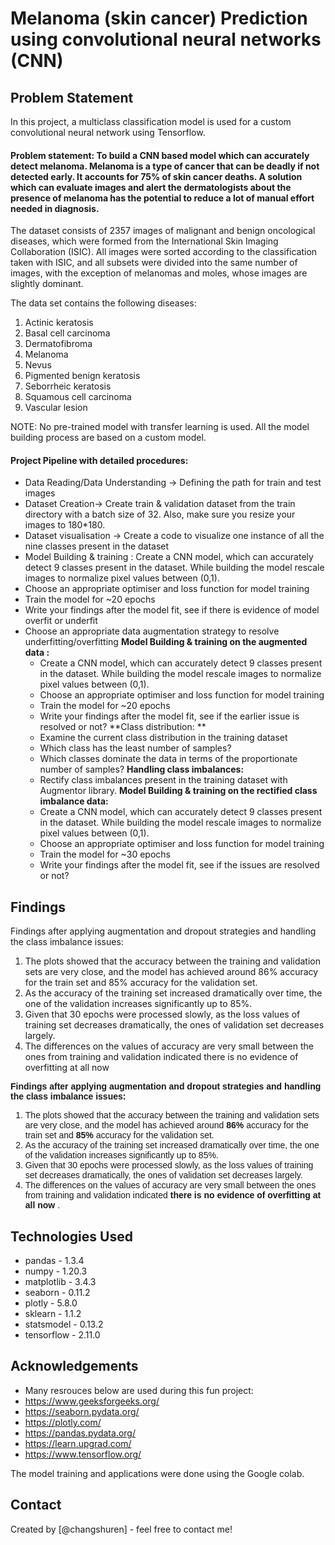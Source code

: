 # Melanoma (skin cancer) Prediction using convolutional neural networks (CNN)

## Problem Statement
In this project, a multiclass classification model is used for a custom convolutional neural network using Tensorflow. 
 

#### Problem statement: To build a CNN based model which can accurately detect melanoma. Melanoma is a type of cancer that can be deadly if not detected early. It accounts for 75% of skin cancer deaths. A solution which can evaluate images and alert the dermatologists about the presence of melanoma has the potential to reduce a lot of manual effort needed in diagnosis.


The dataset consists of 2357 images of malignant and benign oncological diseases, which were formed from the International Skin Imaging Collaboration (ISIC). All images were sorted according to the classification taken with ISIC, and all subsets were divided into the same number of images, with the exception of melanomas and moles, whose images are slightly dominant.

The data set contains the following diseases:

1. Actinic keratosis
2. Basal cell carcinoma
3. Dermatofibroma
4. Melanoma
5. Nevus
6. Pigmented benign keratosis
7. Seborrheic keratosis
8. Squamous cell carcinoma
9. Vascular lesion
 

NOTE: No pre-trained model with transfer learning is used. All the model building process are based on a custom model.


#### Project Pipeline with detailed procedures: 
- Data Reading/Data Understanding → Defining the path for train and test images 
- Dataset Creation→ Create train & validation dataset from the train directory with a batch size of 32. Also, make sure you resize your images to 180*180.
- Dataset visualisation → Create a code to visualize one instance of all the nine classes present in the dataset 
- Model Building & training : 
    Create a CNN model, which can accurately detect 9 classes present in the dataset. While building the model rescale images to normalize pixel values between (0,1).
- Choose an appropriate optimiser and loss function for model training
- Train the model for ~20 epochs
- Write your findings after the model fit, see if there is evidence of model overfit or underfit
- Choose an appropriate data augmentation strategy to resolve underfitting/overfitting 
**Model Building & training on the augmented data :**
  - Create a CNN model, which can accurately detect 9 classes present in the dataset. While building the model rescale images to normalize pixel values between (0,1).
  - Choose an appropriate optimiser and loss function for model training
  - Train the model for ~20 epochs
  - Write your findings after the model fit, see if the earlier issue is resolved or not?
**Class distribution: **
  - Examine the current class distribution in the training dataset 
  - Which class has the least number of samples?
  - Which classes dominate the data in terms of the proportionate number of samples?
**Handling class imbalances:** 
  - Rectify class imbalances present in the training dataset with Augmentor library.
**Model Building & training on the rectified class imbalance data:**
  - Create a CNN model, which can accurately detect 9 classes present in the dataset. While building the model rescale images to normalize pixel values between (0,1).
  - Choose an appropriate optimiser and loss function for model training
  - Train the model for ~30 epochs
  - Write your findings after the model fit, see if the issues are resolved or not?
 
## Findings

 Findings after applying augmentation and dropout strategies and handling the class imbalance issues: 
1. The plots showed that the accuracy between the training and validation sets are very close, and the model has achieved around 86% accuracy for the train set and 85% accuracy for the validation set.
2. As the accuracy of the training set increased dramatically over time, the one of the validation increases significantly up to 85%.
3. Given that 30 epochs were processed slowly, as the loss values of training set decreases dramatically, the ones of validation set decreases largely.
4. The differences on the values of accuracy are very small between the ones from training and validation indicated there is no evidence of overfitting at all now

<div class="alert alert-block alert-danger">
    <span style='font-family:Helvetica'>
        <b>Findings after applying augmentation and dropout strategies and handling the class imbalance issues: </b>
        <ol>
            <li>The plots showed that the accuracy between the training  and validation sets are very close, and the model has  achieved around <b>86%</b> accuracy for the train set and <b>85%</b> accuracy for the validation set.</li>
            <li>As the accuracy of the training set increased dramatically over time, the one of the validation increases significantly up to 85%.</li>
            <li>Given that 30 epochs were processed slowly, as the loss values of training set decreases dramatically, the ones of validation set decreases largely.</li>
            <li>The differences on the values of accuracy are very small between the ones from training and validation indicated <b> there is no evidence of overfitting at all now</b> .</li>
        </ol>
    </span>    
</div>



## Technologies Used
- pandas - 1.3.4
- numpy - 1.20.3
- matplotlib - 3.4.3
- seaborn - 0.11.2
- plotly - 5.8.0
- sklearn - 1.1.2
- statsmodel - 0.13.2
- tensorflow - 2.11.0


<!-- As the libraries versions keep on changing, it is recommended to mention the version of library used in this project -->

## Acknowledgements
- Many resrouces below are used during this fun project:
- https://www.geeksforgeeks.org/
- https://seaborn.pydata.org/
- https://plotly.com/
- https://pandas.pydata.org/
- https://learn.upgrad.com/
- https://www.tensorflow.org/

The model training  and applications were done using the Google colab.

## Contact
Created by [@changshuren] - feel free to contact me!

